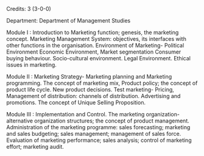 Credits: 3 (3-0-0)

Department: Department of Management Studies

Module I : Introduction to Marketing function; genesis, the marketing concept. Marketing Management System: objectives, its interfaces with other functions in the organisation. Environment of Marketing- Political Environment Economic Environment, Market segmentation Consumer buying behaviour. Socio-cultural environment. Legal Environment. Ethical issues in marketing.

Module II : Marketing Strategy- Marketing planning and Marketing programming. The concept of marketing mix, Product policy; the concept of product life cycle. New product decisions. Test marketing- Pricing, Management of distribution: channels of distribution. Advertising and promotions. The concept of Unique Selling Proposition.

Module III : Implementation and Control. The marketing organization- alternative organization structures; the concept of product management. Administration of the marketing programme: sales forecasting; marketing and sales budgeting; sales management; management of sales force. Evaluation of marketing performance; sales analysis; control of marketing effort; marketing audit.